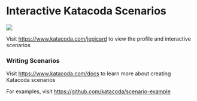 # Interactive Katacoda Scenarios

[![](http://shields.katacoda.com/katacoda/jepicard/count.svg)](https://www.katacoda.com/jepicard "Get your profile on Katacoda.com")

Visit https://www.katacoda.com/jepicard to view the profile and interactive scenarios

### Writing Scenarios
Visit https://www.katacoda.com/docs to learn more about creating Katacoda scenarios

For examples, visit https://github.com/katacoda/scenario-example
